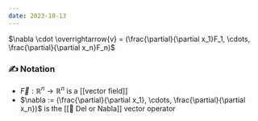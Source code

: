 ```yaml
---
date: 2023-10-13
---
```

$\nabla \cdot \overrightarrow{v} = (\frac{\partial}{\partial x_1}F_1, \cdots, \frac{\partial}{\partial x_n}F_n)$
### ✍️ Notation
-  $\overrightarrow{F} : \mathbb{R}^n \rightarrow \mathbb{R}^n$ is a [[vector field]]
- $\nabla := (\frac{\partial}{\partial x_1}, \cdots, \frac{\partial}{\partial x_n})$ is the [[📘 Del or Nabla]] vector operator